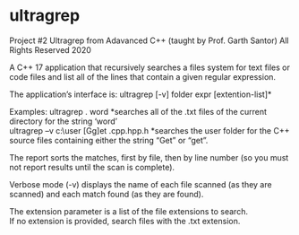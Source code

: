 # ultragrep

Project #2 Ultragrep from Adavanced C++ (taught by Prof. Garth Santor) All Rights Reserved 2020

A C++ 17 application that recursively searches a files system for text files or code files and list all of the lines that contain a given regular expression. 

The application’s interface is: 
ultragrep [-v] folder expr [extention-list]* 

Examples: 
  ultragrep . word 
  *searches all of the .txt files of the current directory for the string ‘word’  
  ultragrep –v c:\user [Gg]et .cpp.hpp.h 
  *searches the user folder for the C++ source files containing either the string “Get” or “get”. 
  
The report sorts the matches, first by file, then by line number (so you must not report results until the scan is complete). 

Verbose mode (-v) displays the name of each file scanned (as they are scanned) and each match found (as they are found). 

The extension parameter is a list of the file extensions to search.  
If no extension is provided, search files with the .txt extension. 
